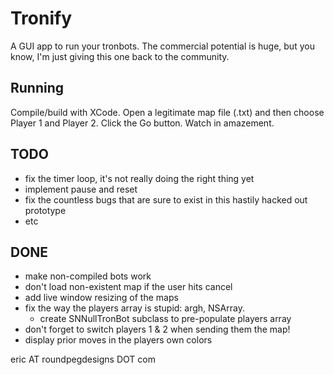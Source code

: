 Tronify
=======

A GUI app to run your tronbots. The commercial potential is huge, but you know, I'm just giving this one back to the community.

Running
-------

Compile/build with XCode. Open a legitimate map file (.txt) and then choose Player 1 and Player 2. Click the Go button. Watch in amazement.

TODO
----
- fix the timer loop, it's not really doing the right thing yet
- implement pause and reset
- fix the countless bugs that are sure to exist in this hastily hacked out prototype
- etc

DONE
----
+ make non-compiled bots work
+ don't load non-existent map if the user hits cancel
+ add live window resizing of the maps
+ fix the way the players array is stupid: argh, NSArray. 
	+ create SNNullTronBot subclass to pre-populate players array
+ don't forget to switch players 1 & 2 when sending them the map!
+ display prior moves in the players own colors


eric AT roundpegdesigns DOT com 
